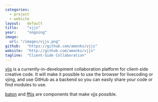 ```yaml
---
categories:
  - project
  - website
layout:   default
title:    "vjjs"
year:     "ongoing"
image:
  url: "/images/vjjs.png"
github:   "https://github.com/amonks/vjjs"
website:  "http://github.com/amonks/vjjs"
tagline:  "Client-Side Collaboration"
---
```

[vjjs](https://github.com/vjjs) is a currently-in-development collaboration platform for client-side creative code. It will make it possible to use the browser for livecoding or vjing, and use GitHub as a backend so you can easily share your code or find modules to use.

[baton](#baton) and [fftjs](#fftjs) are components that make vjjs possible.
